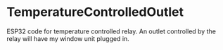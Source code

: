 # TemperatureControlledOutlet
ESP32 code for temperature controlled relay. An outlet controlled by the relay will have my window unit plugged in.
